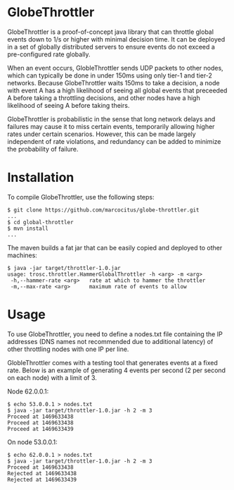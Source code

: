 # GlobeThrottler

GlobeThrottler is a proof-of-concept java library that can throttle global events down to 1/s or higher with minimal decision time. It can be deployed in a set of globally distributed servers to ensure events do not exceed a pre-configured rate globally. 

When an event occurs, GlobleThrottler sends UDP packets to other nodes, which can typically be done in under 150ms using only tier-1 and tier-2 networks. Because GlobeThrottler waits 150ms to take a decision, a node with event A has a high likelihood of seeing all global events that preceeded A before taking a throttling decisions, and other nodes have a high likelihood of seeing A before taking theirs.

GlobeThrottler is probabilistic in the sense that long network delays and failures may cause it to miss certain events, temporarily allowing higher rates under certain scenarios. However, this can be made largely independent of rate violations, and redundancy can be added to minimize the probability of failure.

# Installation

To compile GlobeThrottler, use the following steps:

    $ git clone https://github.com/marcocitus/globe-throttler.git
    ...
    $ cd global-throttler
    $ mvn install
    ...

The maven builds a fat jar that can be easily copied and deployed to other machines:

    $ java -jar target/throttler-1.0.jar 
    usage: trosc.throttler.HammerGlobalThrottler -h <arg> -m <arg>
     -h,--hammer-rate <arg>   rate at which to hammer the throttler
     -m,--max-rate <arg>      maximum rate of events to allow

# Usage

To use GlobeThrottler, you need to define a nodes.txt file containing the IP addresses (DNS names not recommended due to additional latency) of other throttling nodes with one IP per line.

GlobleThrottler comes with a testing tool that generates events at a fixed rate. Below is an example of generating 4 events per second (2 per second on each node) with a limit of 3.

Node 62.0.0.1:

    $ echo 53.0.0.1 > nodes.txt
    $ java -jar target/throttler-1.0.jar -h 2 -m 3
    Proceed at 1469633438
    Proceed at 1469633438
    Proceed at 1469633439

On node 53.0.0.1:

    $ echo 62.0.0.1 > nodes.txt
    $ java -jar target/throttler-1.0.jar -h 2 -m 3
    Proceed at 1469633438
    Rejected at 1469633438
    Rejected at 1469633439
